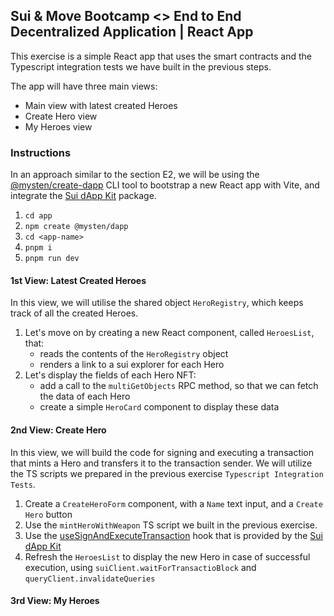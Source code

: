 ## Sui & Move Bootcamp <> End to End Decentralized Application | React App

This exercise is a simple React app that uses the smart contracts and the Typescript integration tests we have built in the previous steps.

The app will have three main views:

- Main view with latest created Heroes
- Create Hero view
- My Heroes view

### Instructions

In an approach similar to the section E2, we will be using the [@mysten/create-dapp](https://sdk.mystenlabs.com/dapp-kit/create-dapp) CLI tool to bootstrap a new React app with Vite, and integrate the [Sui dApp Kit](https://sdk.mystenlabs.com/dapp-kit) package.

1. `cd app`
2. `npm create @mysten/dapp`
3. `cd <app-name>`
4. `pnpm i`
5. `pnpm run dev`

#### 1st View: Latest Created Heroes

In this view, we will utilise the shared object `HeroRegistry`, which keeps track of all the created Heroes.

1. Let's move on by creating a new React component, called `HeroesList`, that:
   - reads the contents of the `HeroRegistry` object
   - renders a link to a sui explorer for each Hero
2. Let's display the fields of each Hero NFT:
   - add a call to the `multiGetObjects` RPC method, so that we can fetch the data of each Hero
   - create a simple `HeroCard` component to display these data

#### 2nd View: Create Hero

In this view, we will build the code for signing and executing a transaction that mints a Hero and transfers it to the transaction sender. We will utilize the TS scripts we prepared in the previous exercise `Typescript Integration Tests`.

1. Create a `CreateHeroForm` component, with a `Name` text input, and a `Create Hero` button
2. Use the `mintHeroWithWeapon` TS script we built in the previous exercise.
3. Use the [useSignAndExecuteTransaction](https://sdk.mystenlabs.com/dapp-kit/wallet-hooks/useSignAndExecuteTransaction) hook that is provided by the [Sui dApp Kit](https://sdk.mystenlabs.com/dapp-kit)
4. Refresh the `HeroesList` to display the new Hero in case of successful execution, using `suiClient.waitForTransactioBlock` and `queryClient.invalidateQueries`

#### 3rd View: My Heroes
